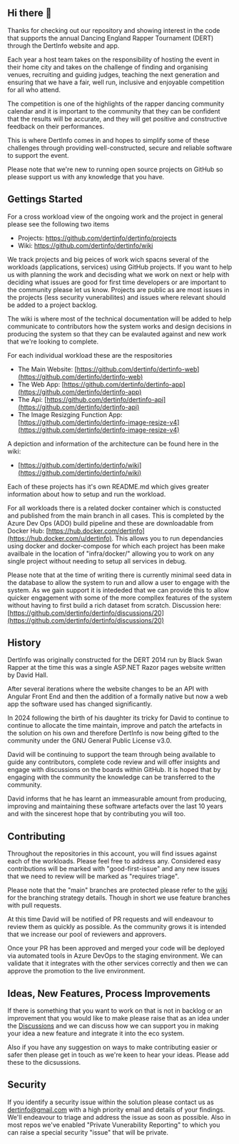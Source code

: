 ## Hi there 👋

Thanks for checking out our repository and showing interest in the code that supports the annual Dancing England Rapper Tournament (DERT) through the DertInfo website and app. 

Each year a host team takes on the responsibility of hosting the event in their home city and takes on the challenge of finding and organising venues, recruiting and guiding judges, teaching the next generation and ensuring that we have a fair, well run, inclusive and enjoyable competition for all who attend.

The competition is one of the highlights of the rapper dancing community calendar and it is important to the community that they can be confident that the results will be accurate, and they will get positive and constructive feedback on their performances.

This is where DertInfo comes in and hopes to simplify some of these challenges through providing well-constructed, secure and reliable software to support the event.

Please note that we're new to running open source projects on GitHub so please support us with any knowledge that you have. 

## Gettings Started

For a cross workload view of the ongoing work and the project in general please see the following two items

- Projects: https://github.com/dertinfo/dertinfo/projects
- Wiki: https://github.com/dertinfo/dertinfo/wiki

We track projects and big peices of work wich spacns several of the workloads (applications, services) using GitHub projects. If you want to help us with planning the work and decisding what we work on next or help with deciding what issues are good for first time developers or are important to the community please let us know. Projects are public as are most issues in the projects (less security vunerabilites) and issues where relevant should be added to a project backlog. 

The wiki is where most of the technical documentation will be added to help communicate to contributors how the system works and design decisions in producing the system so that they can be evalauted against and new work that we're looking to complete. 

For each individual workload these are the respositories

- The Main Website: [https://github.com/dertinfo/dertinfo-web](https://github.com/dertinfo/dertinfo-web) 
- The Web App: [https://github.com/dertinfo/dertinfo-app](https://github.com/dertinfo/dertinfo-app) 
- The Api: [https://github.com/dertinfo/dertinfo-api](https://github.com/dertinfo/dertinfo-api)
- The Image Resizging Function App: [https://github.com/dertinfo/dertinfo-image-resize-v4](https://github.com/dertinfo/dertinfo-image-resize-v4)

A depiction and information of the architecture can be found here in the wiki: 

- [https://github.com/dertinfo/dertinfo/wiki](https://github.com/dertinfo/dertinfo/wiki)

Each of these projects has it's own README.md which gives greater information about how to setup and run the workload. 

For all workloads there is a related docker container which is constucted and published from the main branch in all cases. This is completed by the Azure Dev Ops (ADO) build pipeline and these are downloadable from Docker Hub: [https://hub.docker.com/dertinfo](https://hub.docker.com/u/dertinfo). This allows you to run dependancies using docker and docker-compose for which each project has been make availbale in the location of "infra/docker/" allowing you to work on any single project without needing to setup all services in debug. 

Please note that at the time of writing there is currently minimal seed data in the database to allow the system to run and allow a user to engage with the system. As we gain support it is intededed that we can provide this to allow quicker engagement with some of the more compllex features of the system without having to first build a rich dataset from scratch.  Discussion here: [https://github.com/dertinfo/dertinfo/discussions/20](https://github.com/dertinfo/dertinfo/discussions/20)


## History

DertInfo was originally constructed for the DERT 2014 run by Black Swan Rapper at the time this was a single ASP.NET Razor pages website written by David Hall. 

After several iterations where the website changes to be an API with Angular Front End and then the addition of a formally native but now a web app the software used has changed significantly.

In 2024 following the birth of his daughter its tricky for David to continue to continue to allocate the time maintain, improve and patch the artefacts in the solution on his own and therefore DertInfo is now being gifted to the community under the GNU General Public License v3.0.

David will be continuing to support the team through being available to guide any contributors, complete code review and will offer insights and engage with discussions on the boards within GitHub. It is hoped that by engaging with the community the knowledge can be transferred to the community.

David informs that he has learnt an immeasurable amount from producing, improving and maintaining these software artefacts over the last 10 years and with the sincerest hope that by contributing you will too. 

## Contributing

Throughout the repositories in this account, you will find issues against each of the workloads. Please feel free to address any. Considered easy contributions will be marked with "good-first-issue" and any new issues that we need to review will be marked as "requires triage". 

Please note that the "main" branches are protected please refer to the [wiki](https://github.com/dertinfo/dertinfo/wiki) for the branching strategy details. Though in short we use feature branches with pull requests. 

<!--
For the web & app front ends we've constructed the .devContainers so that you can edit directly from GitHub codespaces and the codespaces will construct the API and downstream services based on the latest docker images. So in order to make changes to these items simply click the codespace and start editing. When you're ready create the PR. 
-->

At this time David will be notified of PR requests and will endeavour to review them as quickly as possible. As the community grows it is intended that we increase our pool of reviewers and approvers. 

Once your PR has been approved and merged your code will be deployed via automated tools in Azure DevOps to the staging environment. We can validate that it integrates with the other services correctly and then we can approve the promotion to the live environment. 

## Ideas, New Features, Process Improvements

If there is something that you want to work on that is not in backlog or an improvement that you would like to make please raise that as an idea under the [Discussions](https://github.com/dertinfo/dertinfo/discussions) and we can discuss how we can support you in making your idea a new feature and integrate it into the eco system. 

Also if you have any suggestion on ways to make contributing easier or safer then please get in touch as we're keen to hear your ideas. Please add these to the dicsussions.  

## Security

If you identify a security issue within the solution please contact us as dertinfo@gmail.com with a high priority email and details of your findings. We'll endeavour to triage and address the issue as soon as possible. Also in most repos we've enabled "Private Vunerability Reporting" to which you can raise a special security "issue" that will be private.

<!--
**dertinfo/dertinfo** is a ✨ _special_ ✨ repository because its `README.md` (this file) appears on your GitHub profile.

Here are some ideas to get you started:

- 🔭 I’m currently working on ...
- 🌱 I’m currently learning ...
- 👯 I’m looking to collaborate on ...
- 🤔 I’m looking for help with ...
- 💬 Ask me about ...
- 📫 How to reach me: ...
- 😄 Pronouns: ...
- ⚡ Fun fact: ...
-->
